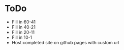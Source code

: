 # ToDo

- Fill in 60-41
- Fill in 40-21
- Fill in 20-11
- Fill in 10-1
- Host completed site on github pages with custom url